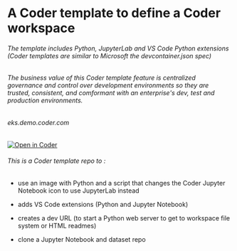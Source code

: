 # A Coder template to define a Coder workspace
###### The template includes Python, JupyterLab and VS Code Python extensions (Coder templates are similar to Microsoft the devcontainer.json spec)

###### The business value of this Coder template feature is centralized governance and control over development environments so they are trusted, consistent, and comformant with an enterprise's dev, test and production environments.

###### eks.demo.coder.com 

[![Open in Coder](https://eks.demo.coder.com/static/image/embed-button.svg)](https://eks.demo.coder.com/wac/build?template_oauth_service=6302b275-ef2740e1e610b0b40c434c4a&template_url=https://github.com/sharkymark/jupyterlab.git&template_ref=main&template_filepath=.coder/coder.yaml)

###### This is a Coder template repo to :

* use an image with Python and a script that changes the Coder Jupyter Notebook icon to use JupyterLab instead

* adds VS Code extensions (Python and Jupyter Notebook)

* creates a dev URL (to start a Python web server to get to workspace file system or HTML readmes)

* clone a Jupyter Notebook and dataset repo



